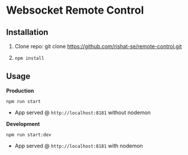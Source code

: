 # Websocket Remote Control

## Installation

1. Clone repo:
   git clone https://github.com/rishat-se/remote-control.git

2. `npm install`

## Usage

**Production**

`npm run start`

-   App served @ `http://localhost:8181` without nodemon

**Development**

`npm run start:dev`

-   App served @ `http://localhost:8181` with nodemon

